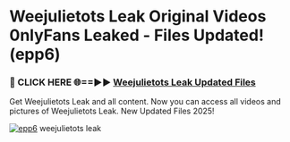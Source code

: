 # Weejulietots Leak Original Videos 0nlyFans Leaked - Files Updated! (epp6)

<h3>🔴 CLICK HERE 🌐==►► <a href="https://best4dudes.click/HH4t6V" rel="nofollow">Weejulietots Leak Updated Files</a></h3>

Get Weejulietots Leak and all content. Now you can access all videos and pictures of Weejulietots Leak. New Updated Files 2025!

[![epp6](https://github.com/user-attachments/assets/8c521d6e-e6e3-4a75-9320-d58ab9d79d5b)](https://best4dudes.click/HH4t6V)
weejulietots leak